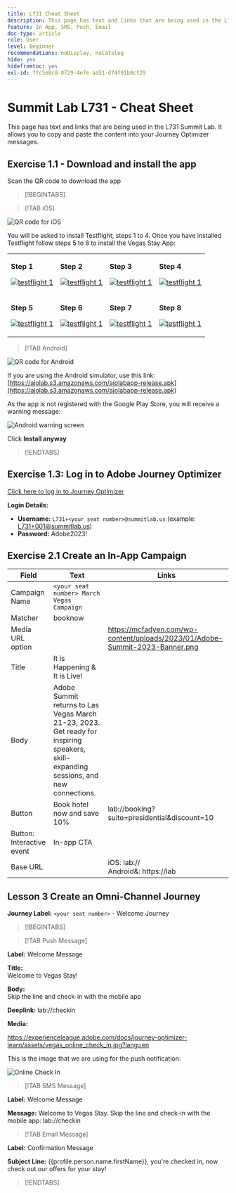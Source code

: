 ```yaml
---
title: L731 Cheat Sheet
description: This page has text and links that are being used in the L731 Summit Lab.
feature: In App, SMS, Push, Email
doc-type: article
role: User
level: Beginner
recommendations: noDisplay, noCatalog
hide: yes
hidefromtoc: yes
exl-id: ffc5e8c8-8729-4e7e-aa51-d74f91b0cf29
---
```

# Summit Lab L731 - Cheat Sheet

This page has text and links that are being used in the L731 Summit Lab. It allows you to copy and paste the content into your Journey Optimizer messages. 

## Exercise 1.1 - Download and install the app

Scan the QR code to download the app 

>[!BEGINTABS]

>[!TAB iOS]

![QR code for iOS](/help/assets/lab731-ios-qr-code.png)

You will be asked to install Testflight, steps 1 to 4. Once you have installed Testflight follow steps 5 to 8 to install the Vegas Stay App:

<table>
<tr>
</tr>
<tr>
<td>
 <div>
      <p>
      <b>Step 1 </b>
      <p>
      <a href="Step 1">
        <img alt="testflight 1" src="../assets/l731-ios-install/ios-install-1.png"/>
      </a>
      </div>
  </td>
  <td>
 <div>
      <p>
      <b>Step 2 </b>
      <p>
      <a href="Step 2">
        <img alt="testflight 1" src="../assets/l731-ios-install/ios-install-2.PNG"/>
      </a>
      </div>
  </td>
  <td>
 <div>
      <p>
      <b>Step 3 </b>
      <p>
      <a href="Step 3">
        <img alt="testflight 1" src="../assets/l731-ios-install/ios-install-3.PNG"/>
      </a>
      </div>
  </td>
  <td>
 <div>
      <p>
      <b>Step 4 </b>
      <p>
      <a href="Step 4"3>
        <img alt="testflight 1" src="../assets/l731-ios-install/ios-install-4.PNG"/>
      </a>
      </div>
  </td>
  </tr>
  <tr>
<td>
 <div>
      <p>
      <b>Step 5 </b>
      <p>
      <a href="Step 5">
        <img alt="testflight 1" src="../assets/l731-ios-install/ios-install-5.PNG"/>
      </a>
      </div>
  </td>
  <td>
 <div>
      <p>
      <b>Step 6 </b>
      <p>
      <a href="Step 6">
        <img alt="testflight 1" src="../assets/l731-ios-install/ios-install-6.PNG"/>
      </a>
      </div>
  </td>
  <td>
 <div>
      <p>
      <b>Step 7 </b>
      <p>
      <a href="Step 7">
        <img alt="testflight 1" src="../assets/l731-ios-install/ios-install-7.PNG"/>
      </a>
      </div>
  </td>
  <td>
 <div>
      <p>
      <b>Step 8 </b>
      <p>
      <a href="Step 8">
        <img alt="testflight 1" src="../assets/l731-ios-install/ios-install-8.PNG"/>
      </a>
      </div>
  </td>
  </tr>
</table>

>[!TAB Android]

![QR code for Android](/help/assets/lab731-android-qr-code.png)

If you are using the Android simulator, use this link: [https://ajolab.s3.amazonaws.com/ajolabapp-release.apk](https://ajolab.s3.amazonaws.com/ajolabapp-release.apk)

As the app is not registered with the Google Play Store, you will receive a warning message:

![Android warning screen](/help/assets/lab731-install-android.png)

Click **Install anyway**

>[!ENDTABS]

## Exercise 1.3: Log in to Adobe Journey Optimizer

[Click here to log in to Journey Optimizer](https://experience.adobe.com/#/@techmarketingdemos/sname:summit-2023-ajo-lab/journey-optimizer/home)

**Login Details:**

* **Username:** `L731+<your seat number>@summitlab.us` (example: L731+001@summitlab.us)
* **Password:** Adobe2023!


## Exercise 2.1 Create an In-App Campaign

|Field|Text|Links|
|----|----|----|
|Campaign Name| `<your seat number> March Vegas Campaign`||
|Matcher|booknow||
|Media URL option|| https://mcfadyen.com/wp-content/uploads/2023/01/Adobe-Summit-2023-Banner.png| 
|Title|It is Happening & It is Live!||
|Body|Adobe Summit returns to Las Vegas March 21-23, 2023. Get ready for inspiring speakers, skill-expanding sessions, and new connections.||
|Button|Book hotel now and save 10% |lab://booking?suite=presidential&discount=10|
|Button: Interactive event|In-app CTA||
|Base URL||iOS: lab:// <br>Android&: https://lab|


## Lesson 3 Create an Omni-Channel Journey

**Journey Label:**
`<your seat number>` - Welcome Journey

>[!BEGINTABS]

>[!TAB Push Message]

**Label:**
Welcome Message

**Title:**  
Welcome to Vegas Stay!

**Body:**   
Skip the line and check-in with the mobile app

**Deeplink:** lab://checkin

**Media:**

https://experienceleague.adobe.com/docs/journey-optimizer-learn/assets/vegas_online_check_in.jpg?lang=en


This is the image that we are using for the push notification:

![Online Check In](/help/assets/vegas_online_check_in.jpg)

>[!TAB SMS Message]

**Label:**
Welcome Message

**Message:**
Welcome to Vegas Stay. Skip the line and check-in with the mobile app: lab://checkin

>[!TAB Email Message]

**Label:**
Confirmation Message

**Subject Line:**
{{profile.person.name.firstName}}, you're checked in, now check out our offers for your stay!

>[!ENDTABS]
